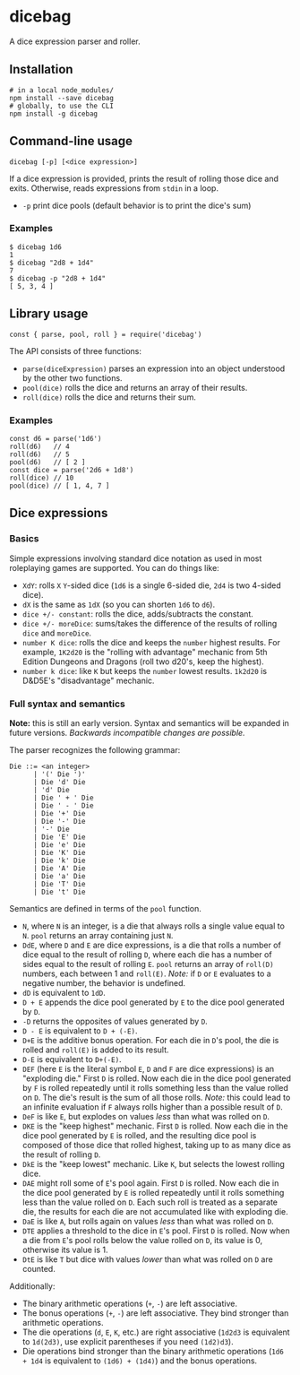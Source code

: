 # dicebag

A dice expression parser and roller.

## Installation

    # in a local node_modules/
    npm install --save dicebag
    # globally, to use the CLI
    npm install -g dicebag

## Command-line usage

    dicebag [-p] [<dice expression>]

If a dice expression is provided, prints the result of rolling those dice and
exits. Otherwise, reads expressions from `stdin` in a loop.

* `-p` print dice pools (default behavior is to print the dice's sum)

### Examples

    $ dicebag 1d6
    1
    $ dicebag "2d8 + 1d4"
    7
    $ dicebag -p "2d8 + 1d4"
    [ 5, 3, 4 ]

## Library usage

    const { parse, pool, roll } = require('dicebag')

The API consists of three functions:

* `parse(diceExpression)` parses an expression into an object understood by the
  other two functions.
* `pool(dice)` rolls the dice and returns an array of their results.
* `roll(dice)` rolls the dice and returns their sum.

### Examples

    const d6 = parse('1d6')
    roll(d6)   // 4
    roll(d6)   // 5
    pool(d6)   // [ 2 ]
    const dice = parse('2d6 + 1d8')
    roll(dice) // 10
    pool(dice) // [ 1, 4, 7 ]

## Dice expressions

### Basics

Simple expressions involving standard dice notation as used in most roleplaying
games are supported. You can do things like:

* `XdY`: rolls `X` `Y`-sided dice (`1d6` is a single 6-sided die, `2d4` is two
  4-sided dice).
* `dX` is the same as `1dX` (so you can shorten `1d6` to `d6`).
* `dice +/- constant`: rolls the dice, adds/subtracts the constant.
* `dice +/- moreDice`: sums/takes the difference of the results of rolling
  `dice` and `moreDice`.
* `number K dice`: rolls the dice and keeps the `number` highest results. For
  example, `1K2d20` is the "rolling with advantage" mechanic from 5th Edition
  Dungeons and Dragons (roll two d20's, keep the highest).
* `number k dice`: like `K` but keeps the `number` lowest results. `1k2d20` is
  D&D5E's "disadvantage" mechanic.

### Full syntax and semantics

**Note:** this is still an early version. Syntax and semantics will be expanded
in future versions. *Backwards incompatible changes are possible.*

The parser recognizes the following grammar:

    Die ::= <an integer>
          | '(' Die ')'
          | Die 'd' Die
          | 'd' Die
          | Die ' + ' Die
          | Die ' - ' Die
          | Die '+' Die
          | Die '-' Die
          | '-' Die
          | Die 'E' Die
          | Die 'e' Die
          | Die 'K' Die
          | Die 'k' Die
          | Die 'A' Die
          | Die 'a' Die
          | Die 'T' Die
          | Die 't' Die

Semantics are defined in terms of the `pool` function.

* `N`, where `N` is an integer, is a die that always rolls a single value
  equal to `N`. `pool` returns an array containing just `N`.
* `DdE`, where `D` and `E` are dice expressions, is a die that rolls a number of
  dice equal to the result of rolling `D`, where each die has a number of sides
  equal to the result of rolling `E`. `pool` returns an array of `roll(D)`
  numbers, each between 1 and `roll(E)`. *Note:* if `D` or `E` evaluates to a
  negative number, the behavior is undefined.
* `dD` is equivalent to `1dD`.
* `D + E` appends the dice pool generated by `E` to the dice pool generated by
  `D`.
* `-D` returns the opposites of values generated by `D`.
* `D - E` is equivalent to `D + (-E)`.
* `D+E` is the additive bonus operation. For each die in `D`'s pool, the die is
  rolled and `roll(E)` is added to its result.
* `D-E` is equivalent to `D+(-E)`.
* `DEF` (here `E` is the literal symbol `E`, `D` and `F` are dice expressions)
  is an "exploding die." First `D` is rolled.  Now each die in the dice pool
  generated by `F` is rolled repeatedly until it rolls something less than the
  value rolled on `D`. The die's result is the sum of all those rolls. *Note:*
  this could lead to an infinite evaluation if `F` always rolls higher than a
  possible result of `D`.
* `DeF` is like `E`, but explodes on values *less* than what was rolled on `D`.
* `DKE` is the "keep highest" mechanic. First `D` is rolled. Now each die in the
  dice pool generated by `E` is rolled, and the resulting dice pool is composed
  of those dice that rolled highest, taking up to as many dice as the result of
  rolling `D`.
* `DkE` is the "keep lowest" mechanic. Like `K`, but selects the lowest rolling
  dice.
* `DAE` might roll some of `E`'s pool again. First `D` is rolled. Now each die
  in the dice pool generated by `E` is rolled repeatedly until it rolls
  something less than the value rolled on `D`. Each such roll is treated as a
  separate die, the results for each die are not accumulated like with exploding
  die.
* `DaE` is like `A`, but rolls again on values *less* than what was rolled on
  `D`.
* `DTE` applies a threshold to the dice in `E`'s pool. First `D` is rolled. Now
  when a die from `E`'s pool rolls below the value rolled on `D`, its value is
  0, otherwise its value is 1.
* `DtE` is like `T` but dice with values *lower* than what was rolled on `D` are
  counted.

Additionally:

* The binary arithmetic operations (` + `, ` - `) are left associative.
* The bonus operations (`+`, `-`) are left associative. They bind stronger than
  arithmetic operations.
* The die operations (`d`, `E`, `K`, etc.) are right associative (`1d2d3` is
  equivalent to `1d(2d3)`, use explicit parentheses if you need `(1d2)d3`).
* Die operations bind stronger than the binary arithmetic operations
  (`1d6 + 1d4` is equivalent to `(1d6) + (1d4)`) and the bonus operations.
